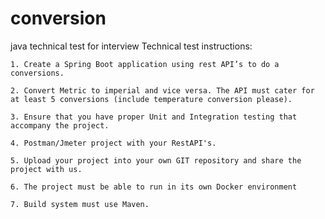 # conversion
java technical test for interview 
 Technical test instructions:    

    1. Create a Spring Boot application using rest API’s to do a conversions.

    2. Convert Metric to imperial and vice versa. The API must cater for at least 5 conversions (include temperature conversion please).

    3. Ensure that you have proper Unit and Integration testing that accompany the project.

    4. Postman/Jmeter project with your RestAPI's.

    5. Upload your project into your own GIT repository and share the project with us.

    6. The project must be able to run in its own Docker environment

    7. Build system must use Maven.
